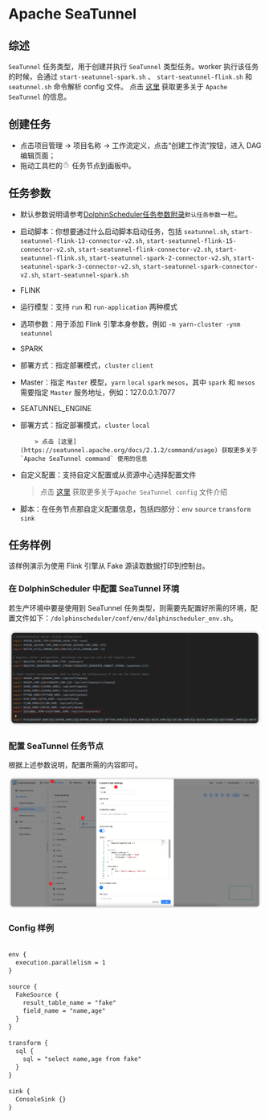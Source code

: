 # Apache SeaTunnel

## 综述

`SeaTunnel` 任务类型，用于创建并执行 `SeaTunnel` 类型任务。worker 执行该任务的时候，会通过 `start-seatunnel-spark.sh` 、 `start-seatunnel-flink.sh` 和 `seatunnel.sh` 命令解析 config 文件。
点击 [这里](https://seatunnel.apache.org/) 获取更多关于 `Apache SeaTunnel` 的信息。

## 创建任务

- 点击项目管理 -> 项目名称 -> 工作流定义，点击“创建工作流”按钮，进入 DAG 编辑页面；
- 拖动工具栏的<img src="../../../../img/tasks/icons/seatunnel.png" width="15"/> 任务节点到画板中。

## 任务参数

[//]: # (TODO: use the commented anchor below once our website template supports this syntax)
[//]: # (- 默认参数说明请参考[DolphinScheduler任务参数附录]&#40;appendix.md#默认任务参数&#41;`默认任务参数`一栏。)

- 默认参数说明请参考[DolphinScheduler任务参数附录](appendix.md)`默认任务参数`一栏。
- 启动脚本：你想要通过什么启动脚本启动任务，包括 `seatunnel.sh`, `start-seatunnel-flink-13-connector-v2.sh`, `start-seatunnel-flink-15-connector-v2.sh`, `start-seatunnel-flink-connector-v2.sh`, `start-seatunnel-flink.sh`, `start-seatunnel-spark-2-connector-v2.sh`, `start-seatunnel-spark-3-connector-v2.sh`, `start-seatunnel-spark-connector-v2.sh`, `start-seatunnel-spark.sh`
- FLINK
- 运行模型：支持 `run` 和 `run-application` 两种模式
- 选项参数：用于添加 Flink 引擎本身参数，例如 `-m yarn-cluster -ynm seatunnel`
- SPARK
- 部署方式：指定部署模式，`cluster` `client`
- Master：指定 `Master` 模型，`yarn` `local` `spark` `mesos`，其中 `spark` 和 `mesos` 需要指定 `Master` 服务地址，例如：127.0.0.1:7077
- SEATUNNEL_ENGINE
- 部署方式：指定部署模式，`cluster` `local`

          > 点击 [这里](https://seatunnel.apache.org/docs/2.1.2/command/usage) 获取更多关于`Apache SeaTunnel command` 使用的信息

- 自定义配置：支持自定义配置或从资源中心选择配置文件

  > 点击 [这里](https://seatunnel.apache.org/docs/2.1.2/concept/config) 获取更多关于`Apache SeaTunnel config` 文件介绍

- 脚本：在任务节点那自定义配置信息，包括四部分：`env` `source` `transform` `sink`

## 任务样例

该样例演示为使用 Flink 引擎从 Fake 源读取数据打印到控制台。

### 在 DolphinScheduler 中配置 SeaTunnel 环境

若生产环境中要是使用到 SeaTunnel 任务类型，则需要先配置好所需的环境，配置文件如下：`/dolphinscheduler/conf/env/dolphinscheduler_env.sh`。

![seatunnel_task01](../../../../img/tasks/demo/seatunnel_task01.png)

### 配置 SeaTunnel 任务节点

根据上述参数说明，配置所需的内容即可。

![seatunnel_task02](../../../../img/tasks/demo/seatunnel_task02.png)

### Config 样例

```Config

env {
  execution.parallelism = 1
}

source {
  FakeSource {
    result_table_name = "fake"
    field_name = "name,age"
  }
}

transform {
  sql {
    sql = "select name,age from fake"
  }
}

sink {
  ConsoleSink {}
}

```


